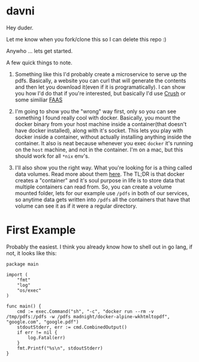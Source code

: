 # davni

Hey duder. 

Let me know when you fork/clone this so I can delete this repo :)

Anywho ... lets get started. 

A few quick things to note. 

1. Something like this I'd probably create a microservice to serve up the pdfs. Basically, a website you can curl that will generate the contents and then let you download it(even if it is programatically). I can show you how I'd do that if you're interested, but basically I'd use [Crush](https://github.com/kcmerrill/crush) or some similiar [FAAS](https://github.com/search?utf8=%E2%9C%93&q=faas&type=)


2. I'm going to show you the "wrong" way first, only so you can see something I found really cool with docker. Basically, you mount the docker binary from your host machine inside a container(that doesn't have docker installed), along with it's socket. This lets you play with docker inside a container, without actually installing anything inside the container. It also is neat because whenever you exec `docker` it's running on the `host` machine, and not in the container. I'm on a mac, but this should work for all `*nix` env's. 

3. I'll also show you the right way. What you're looking for is a thing called data volumes. Read more about them [here](https://docs.docker.com/engine/admin/volumes/volumes/#create-and-manage-volumes). The TL;DR is that docker creates a "container" and it's soul purpose in life is to store data that multiple containers can read from. So, you can create a volume mounted folder, lets for our example use `/pdfs` in both of our services, so anytime data gets written into `/pdfs` all the containers that have that volume can see it as if it were a regular directory. 

# First Example

Probably the easiest. I think you already know how to shell out in go lang, if not, it looks like this:

```golang
package main

import (
	"fmt"
	"log"
	"os/exec"
)

func main() {
	cmd := exec.Command("sh", "-c", "docker run --rm -v /tmp/pdfs:/pdfs -w /pdfs madnight/docker-alpine-wkhtmltopdf", "google.com", "google.pdf")
	stdoutStderr, err := cmd.CombinedOutput()
	if err != nil {
		log.Fatal(err)
	}
	fmt.Printf("%s\n", stdoutStderr)
}
```